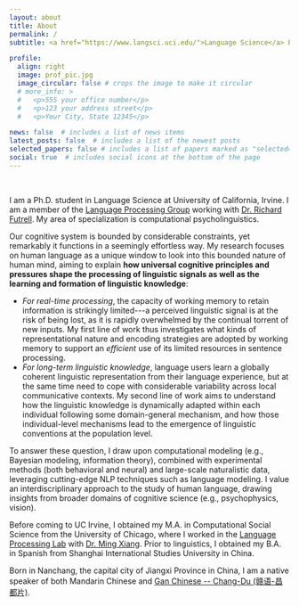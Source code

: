 ```yaml
---
layout: about
title: About
permalink: /
subtitle: <a href="https://www.langsci.uci.edu/">Language Science</a> Ph.D. Student at UC Irvine <br> weijie.xu@uci.edu

profile:
  align: right
  image: prof_pic.jpg
  image_circular: false # crops the image to make it circular
  # more_info: >
  #   <p>555 your office number</p>
  #   <p>123 your address street</p>
  #   <p>Your City, State 12345</p>

news: false  # includes a list of news items
latest_posts: false  # includes a list of the newest posts
selected_papers: false # includes a list of papers marked as "selected={true}"
social: true  # includes social icons at the bottom of the page
---
```


<br/>

I am a Ph.D. student in Language Science at University of California, Irvine. I am a member of the [Language Processing Group](https://langprocgroup.github.io/) working with [Dr. Richard Futrell](https://www.socsci.uci.edu/~rfutrell/). My area of specialization is computational psycholinguistics. 

Our cognitive system is bounded by considerable constraints, yet remarkably it functions in a seemingly effortless way. My research focuses on human language as a unique window to look into this bounded nature of human mind, aiming to explain **how universal cognitive principles and pressures shape the processing of linguistic signals as well as the learning and formation of linguistic knowledge**:
- *For real-time processing*, the capacity of working memory to retain information is strikingly limited---a perceived linguistic signal is at the risk of being lost, as it is rapidly overwhelmed by the continual torrent of new inputs. My first line of work thus investigates what kinds of representational nature and encoding strategies are adopted by working memory to support an *efficient* use of its limited resources in sentence processing. 
- *For long-term linguistic knowledge*, language users learn a globally coherent linguistic representation from their language experience, but at the same time need to cope with considerable variability across local communicative contexts. My second line of work aims to understand how the linguistic knowledge is dynamically adapted within each individual following some domain-general mechanism, and how those individual-level mechanisms lead to the emergence of linguistic conventions at the population level.

To answer these question, I draw upon computational modeling (e.g., Bayesian modeling, information theory), combined with experimental methods (both behavioral and neural) and large-scale naturalistic data, leveraging cutting-edge NLP techniques such as language modeling. I value an interdiscriplinary approach to the study of human language, drawing insights from broader domains of cognitive science (e.g., psychophysics, vision).

Before coming to UC Irvine, I obtained my M.A. in Computational Social Science from the University of Chicago, where I worked in the [Language Processing Lab](https://lucian.uchicago.edu/blogs/lpl/) with [Dr. Ming Xiang](https://lucian.uchicago.edu/blogs/mingxiang/). Prior to linguistics, I obtained my B.A. in Spanish from Shanghai International Studies University in China.

Born in Nanchang, the capital city of Jiangxi Province in China, I am a native speaker of both Mandarin Chinese and [Gan Chinese -- Chang-Du (赣语-昌都片)](https://en.wikipedia.org/wiki/Chang-Du_Gan).
